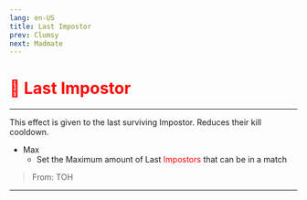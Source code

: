 ```yaml
---
lang: en-US
title: Last Impostor
prev: Clumsy
next: Madmate
---
```


# <font color=red>🤚 <b>Last Impostor</b></font> <Badge text="Impostor" type="tip" vertical="middle"/>
---

This effect is given to the last surviving Impostor. Reduces their kill cooldown.
* Max
  * Set the Maximum amount of Last <font color=red>Impostors</font> that can be in a match

> From: TOH

---